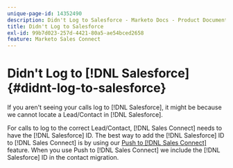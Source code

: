 ```yaml
---
unique-page-id: 14352490
description: Didn't Log to Salesforce - Marketo Docs - Product Documentation
title: Didn't Log to Salesforce
exl-id: 99b7d023-257d-4421-80a5-ae54bced2658
feature: Marketo Sales Connect
---
```

# Didn't Log to [!DNL Salesforce] {#didnt-log-to-salesforce}

If you aren't seeing your calls log to [!DNL Salesforce], it might be because we cannot locate a Lead/Contact in [!DNL Salesforce].

For calls to log to the correct Lead/Contact, [!DNL Sales Connect] needs to have the [!DNL Salesforce] ID. The best way to add the [!DNL Salesforce] ID to [!DNL Sales Connect] is by using our [Push to [!DNL Sales Connect]](/help/marketo/product-docs/marketo-sales-connect/crm/salesforce-customization/push-to-sales-connect.md) feature. When you use Push to [!DNL Sales Connect] we include the [!DNL Salesforce] ID in the contact migration.
